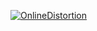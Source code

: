 [![OnlineDistortion](https://supervueman.github.io/online-distortion/)](https://supervueman.github.io/online-distortion/)

